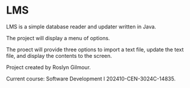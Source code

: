 # LMS

LMS is a simple database reader and updater written in Java.

The project will display a menu of options.

The proect will provide three options to import a text file, update the text file, and display the contents to the screen.


Project created by Roslyn Gilmour.

Current course: Software Development I 202410-CEN-3024C-14835.
